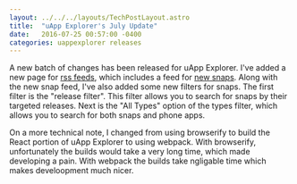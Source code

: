 ```yaml
---
layout: ../../../layouts/TechPostLayout.astro
title:  "uApp Explorer's July Update"
date:   2016-07-25 00:57:00 -0400
categories: uappexplorer releases
---
```


A new batch of changes has been released for uApp Explorer. I've added a new
page for [rss feeds](https://uappexplorer.com/feeds), which includes a feed for
[new snaps](http://feeds.feedburner.com/uAppExplorerNewSnaps). Along with the
new snap feed, I've also added some new filters for snaps. The first filter is
the "release filter". This filter allows you to search for snaps by their
targeted releases. Next is the "All Types" option of the types filter, which
allows you to search for both snaps and phone apps.

On a more technical note, I changed from using browserify to build the React
portion of uApp Explorer to using webpack. With browserify, unfortunately the
builds would take a very long time, which made developing a pain. With webpack
the builds take ngligable time which makes develoopment much nicer.
